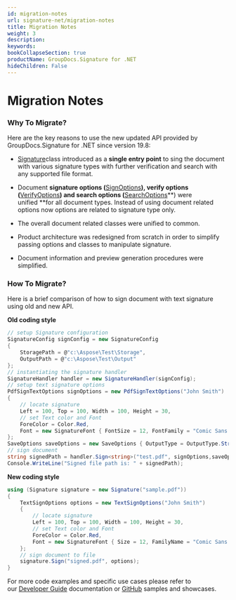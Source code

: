 ```yaml
---
id: migration-notes
url: signature-net/migration-notes
title: Migration Notes
weight: 3
description: 
keywords: 
bookCollapseSection: true
productName: GroupDocs.Signature for .NET
hideChildren: False
---
```


# Migration Notes

### Why To Migrate?

  
Here are the key reasons to use the new updated API provided by GroupDocs.Signature for .NET since version 19.8:

*   [Signature](https://apireference.groupdocs.com/net/signature/groupdocs.signature/signature)class introduced as a **single entry point** to sing the document with various signature types with further verification and search with any supported file format.   
    
*   Document **signature options (**[SignOptions](https://apireference.groupdocs.com/net/signature/groupdocs.signature.options/signoptions)**), verify options (**[VerifyOptions](https://apireference.groupdocs.com/net/signature/groupdocs.signature.options/verifyoptions)**) and search options (**[SearchOptions](https://apireference.groupdocs.com/net/signature/groupdocs.signature.options/searchoptions)**) were unified **for all document types. Instead of using document related options now options are related to signature type only.
*   The overall document related classes were unified to common.  
    
*   Product architecture was redesigned from scratch in order to simplify passing options and classes to manipulate signature.
    
*   Document information and preview generation procedures were simplified.
    

### How To Migrate?

Here is a brief comparison of how to sign document with text signature using old and new API.  

**Old coding style**

```csharp
// setup Signature configuration
SignatureConfig signConfig = new SignatureConfig
{
    StoragePath = @"c:\Aspose\Test\Storage",
    OutputPath = @"c:\Aspose\Test\Output"
};
// instantiating the signature handler
SignatureHandler handler = new SignatureHandler(signConfig);
// setup text signature options
PdfSignTextOptions signOptions = new PdfSignTextOptions("John Smith")
{
    // locate signature
    Left = 100, Top = 100, Width = 100, Height = 30,
    // set Text color and Font
    ForeColor = Color.Red,
    Font = new SignatureFont { FontSize = 12, FontFamily = "Comic Sans MS" }
};
SaveOptions saveOptions = new SaveOptions { OutputType = OutputType.String, OutputFileName = "signed.pdf" };
// sign document
string signedPath = handler.Sign<string>("test.pdf", signOptions,saveOptions);
Console.WriteLine("Signed file path is: " + signedPath);
```

**New coding style**

```csharp
using (Signature signature = new Signature("sample.pdf"))
{
    TextSignOptions options = new TextSignOptions("John Smith")
    {
        // locate signature
        Left = 100, Top = 100, Width = 100, Height = 30,
        // set Text color and Font
        ForeColor = Color.Red,
        Font = new SignatureFont { Size = 12, FamilyName = "Comic Sans MS" }
    };
    // sign document to file
    signature.Sign("signed.pdf", options);
}
```

For more code examples and specific use cases please refer to our [Developer Guide](https://docs.groupdocs.com/display/signaturenet/Developer+Guide) documentation or [GitHub](https://github.com/groupdocs-signature/GroupDocs.Signature-for-.NET/) samples and showcases.
